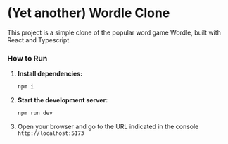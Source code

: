 # (Yet another) Wordle Clone

This project is a simple clone of the popular word game Wordle, built with React and Typescript.

### How to Run
1. **Install dependencies:**

    ```bash
    npm i
    ```

2. **Start the development server:**

    ```bash
    npm run dev
    ```

3. Open your browser and go to the URL indicated in the console 
`http://localhost:5173`
